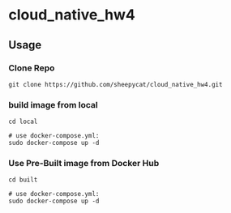# cloud_native_hw4

## Usage

### Clone Repo
```code
git clone https://github.com/sheepycat/cloud_native_hw4.git
```
### build image from local
```code
cd local

# use docker-compose.yml:
sudo docker-compose up -d
```
### Use Pre-Built image from Docker Hub
```code
cd built

# use docker-compose.yml:
sudo docker-compose up -d
```
